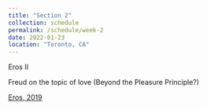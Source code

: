 ```yaml
---
title: "Section 2"
collection: schedule
permalink: /schedule/week-2
date: 2022-01-23
location: "Toronto, CA"
---
```



Eros II

Freud on the topic of love (Beyond the Pleasure Principle?)


[Eros, 2019](https://nosubject.com/Eros#cite_ref-1)
